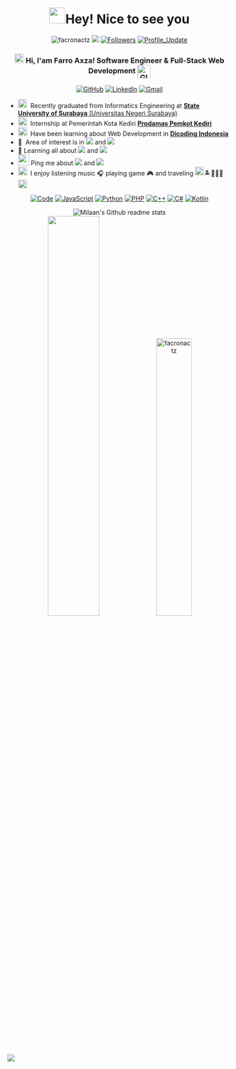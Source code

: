 <!-- My name is Farro Axza

I'm currently learning informatics engineering in State University of Surabaya

Nice to see you here 👋 -->

<h1 align="center"> <img src="https://media.giphy.com/media/hvRJCLFzcasrR4ia7z/giphy.gif" width="36"/>Hey! Nice to see you </h1>

<p align="center"> 
    <img src="https://komarev.com/ghpvc/?username=facronactz" alt="facronactz"/>
    <a href="https://github.com/facronactz/facronactz/pulse" alt="Activity"><img src="https://img.shields.io/github/commit-activity/m/facronactz/facronactz" /></a>
    <a href="https://github.com/facronactz?tab=followers"><img alt="Followers" src="https://img.shields.io/github/followers/facronactz?color=4C1&logo=github"></a>
    <a href="https://github.com/facronactz/facronactz" target="_blank"><img alt="Profile_Update" src="https://img.shields.io/github/last-commit/facronactz/facronactz?label=Profile%20update&style=fflat-square"></a>
</p>

<!-- <img src="https://readme-jokes.vercel.app/api" alt="joke"/> -->

<h3 align="center"> 
    <img src="https://slackmojis.com/emojis/5197-party_blob/image/1643514525/party_blob.gif" width="21"></a> Hi, I'am Farro Axza! Software Engineer & Full-Stack Web Development <img align="center" alt="GIF" width="30" src="https://slackmojis.com/emojis/10521-meow_code/image/1643515023/meow_code.gif" width="36"/>
</h3>
 
<!-- contact -->
<p align="center"> 
    <a href="https://github.com/facronactz" target="_blank"><img alt="GitHub" src="https://img.shields.io/badge/-@Facronactz-181717?style=for-the-badge&logo=GitHub&logoColor=white"></a>
    <a href="https://www.linkedin.com/in/farro-axza-febsinatra-sofi-ie-187272229/" target="_blank"><img alt="LinkedIn" src="https://img.shields.io/badge/-Farro Axza-0077B5?style=for-the-badge&logo=Linkedin&logoColor=white"></a>
    <a href="mailto:farroaxza@gmail.com" target="_blank"><img alt="Gmail" src="https://img.shields.io/badge/-Farro Axza-D14836?style=for-the-badge&logo=Gmail&logoColor=white"></a>
    <!--<img alt="mobile" src="https://img.shields.io/badge/📱 -+8613756537093-white?style=fflat-square&labelColor=white"></a>-->
    <!-- <a href="https://wa.me/+79041599690" target="_blank"><img alt="WhatssApp" src="https://img.shields.io/badge/WhatsApp-%25D366.svg?&style=flat-square&logo=whatsapp&logoColor=white"></a> -->
</p>

<!-- <table align="right">
    <tr><td><img src="https://github.com/facronactz/facronactz/blob/main/3898082.svg" width="25"> Languages</a></td></tr>
    <tr><td><a href="README.md"><img src="https://github.com/facronactz/facronactz/blob/main/197484.svg" height="15"> English ★★★</a></td></tr>
    <tr><td><a href="README_pt.md"><img src="https://github.com/facronactz/facronactz/blob/main/197375.svg" height="15"> Mandarin ★★☆</a></td></tr>
    <tr><td><a href="README_pt.md"><img src="https://github.com/facronactz/facronactz/blob/main/197408.svg" height="15"> Russian ★★☆</a></td></tr>
    <tr><td><a href="README_pt.md"><img src="https://github.com/facronactz/facronactz/blob/main/3909444.svg" height="15"> Hindi ★★★</a></td></tr>
    <tr><td><a href="README_pt.md"><img src="https://github.com/facronactz/facronactz/blob/main/197571.svg" height="15"> German ★☆☆</a></td></tr>
</table> -->

<!-- - 🎯&nbsp; Specifically interested in finding hidden patterns, rules and knowledge from a dataset. -->
- <img src="https://slackmojis.com/emojis/30015-study/image/1643516946/study.gif" width="20">&nbsp; Recently graduated from Informatics Engineering at [**State University of Surabaya** (Universitas Negeri Surabaya)](https://unesa.ac.id/)
- <img src="https://slackmojis.com/emojis/19570-internet/image/1680405587/internet.gif" width="20">&nbsp; Internship at Pemerintah Kota Kediri [**Prodamas Pemkot Kediri**](https://prodamas.kedirikota.go.id/)
- <img src="https://slackmojis.com/emojis/27681-script_code/image/1643516721/script_code.gif" width="20">&nbsp; Have been learning about Web Development in [**Dicoding Indonesia**](https://www.dicoding.com/users/facronactz)
- 🔭&nbsp;  Area of interest is in <img src="https://img.shields.io/badge/FrontEnd Website-darkgreen"> and <img src="https://img.shields.io/badge/MultiPlatform Development-red">
- 🌱 Learning all about <img src="https://img.shields.io/badge/Artificial Intelligence-brown"> and <img src="https://img.shields.io/badge/Cyber Security-008080">
- <img src="https://github.com/SP-XD/SP-XD/blob/main/images/message.gif?raw=true" width="25"/> Ping me about <img src="https://img.shields.io/badge/JS Framework-yellow"> and <img src="https://img.shields.io/badge/AI Implementation-purple">
- <img src="https://emojis.slackmojis.com/emojis/images/1621024394/39092/cat-roll.gif?1621024394" width="20" />&nbsp; I enjoy listening music 🎧 playing game 🎮  and traveling <img src="https://media.giphy.com/media/VgCDAzcKvsR6OM0uWg/giphy.gif" width="20">🏝️🗻🌄🗿<img align ='center' width ='20' src="https://slackmojis.com/emojis/33101-earth/image/1643517273/earth.gif" width="18">
<!-- - <img align ='center' width ='27' src='https://media.giphy.com/media/LnQjpWaON8nhr21vNW/giphy.gif'> Looking to collaborate on _Open Source Projects_ on <img src="https://img.shields.io/badge/Machine Learning-blue"> -->

<!-- repo -->
<p align="center">
    <a href="https://github.com/facronactz?tab=repositories" target="_blank"><img alt="Code" src="https://img.shields.io/badge/All-000000?style=flat-square&logo=Github&logoColor=white"></a>
    <!-- js -->
    <a href="https://github.com/facronactz?tab=repositories&language=javascript" target="_blank"><img alt="JavaScript" src="https://img.shields.io/badge/JavaScript-fb4f14?&style=flat-square&logo=javascript&logoColor=f1e05a"></a>
    <!-- python -->
    <a href="https://github.com/facronactz?tab=repositories&language=python" target="_blank"><img alt="Python" src="https://img.shields.io/badge/Python-FFD41B?style=flat-square&logo=python&logoColor=blue"></a>
    <!-- php -->
    <a href="https://github.com/facronactz?tab=repositories&language=php" target="_blank"><img alt="PHP" src="https://img.shields.io/badge/PHP-777BB4?style=flat-square&logo=php&logoColor=white"></a>
    <!-- c++ -->
    <a href="https://github.com/facronactz?tab=repositories&language=c%2B%2B" target="_blank"><img alt="C++" src="https://img.shields.io/badge/-C%2B%2B-00599C?style=flat-square&logo=C%2B%2B&logoColor=white"></a>
    <!-- c# -->
    <a href="https://github.com/facronactz?tab=repositories&language=c#" target="_blank"><img alt="C#" src="https://img.shields.io/badge/C%23-239120?style=flat-square&logo=c-sharp&logoColor=white"></a>
    <!-- kotlin -->
    <a href="https://github.com/facronactz?tab=repositories&language=kotlin" target="_blank"><img alt="Kotlin" src="https://img.shields.io/badge/Kotlin-0095D5?style=flat-square&logo=kotlin&logoColor=white"></a>
</p>

<!-- stats -->
<p align="center">
    <img src="https://github-readme-stats.vercel.app/api?username=facronactz&show_icons=true&bg_color=1e1e2e&text_color=cdd6f4&icon_color=cba6f7&title_color=94e2d5&count_private=true&include_all_commits=true" alt="Milaan's Github readme stats"><br>
    <img width="48%"  src="https://streak-stats.demolab.com/?user=facronactz&theme=tokyonight&background=1e1e2e&sideNums=cdd6f4&sideLabels=94e2d5&currStreakLabel=cba6f7&currStreakNum=cba6f7&ring=94e2d5&fire=94e2d5&dates=cdd6f4&count_private=true&include_all_commits=true">
    <img width="40%" src="https://github-readme-stats.vercel.app/api/top-langs/?username=facronactz&bg_color=1e1e2e&text_color=cdd6f4&icon_color=cba6f7&title_color=94e2d5&layout=compact&count_private=true&include_all_commits=true" alt="facronactz"/>
</p>

<!--
[![DOI](https://zenodo.org/badge/200104059.svg)](https://zenodo.org/badge/latestdoi/200104059)
- 📄 [Resume](https://sudhanshu456.github.io/stages/updated_resume.pdf)
![Sudhanshu Prajapati's github stats](https://github-readme-stats.vercel.app/api?username=sudhanshu456&show_icons=true)
[![Top Langs](https://github-readme-stats.vercel.app/api/top-langs/?username=sudhanshu456&layout=compact)](https://github.com/sudhanshu456)
- 💻Checkout my [portfolio](https://sudhanshu456.github.io/)
-->
<!--

- 🔭 I’m currently working on ...
- 🌱 I’m currently learning ...
- 👯 I’m looking to collaborate on ...
- 🤔 I’m looking for help with ...
- 💬 Ask me about ...
- 📫 How to reach me: ...
- 😄 Pronouns: ...
- ⚡ Fun fact: ...
-->

![](https://hit.yhype.me/github/profile?user_id=45730942)
